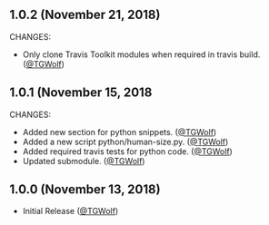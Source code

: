 ## 1.0.2 (November 21, 2018)

CHANGES:

* Only clone Travis Toolkit modules when required in travis build. ([@TGWolf][])

## 1.0.1 (November 15, 2018

CHANGES:

* Added new section for python snippets. ([@TGWolf][])
* Added a new script python/human-size.py. ([@TGWolf][])
* Added required travis tests for python code. ([@TGWolf][])
* Updated submodule. ([@TGWolf][])

## 1.0.0 (November 13, 2018)

* Initial Release ([@TGWolf][])

[@TGWolf]: https://github.com/TGWolf
